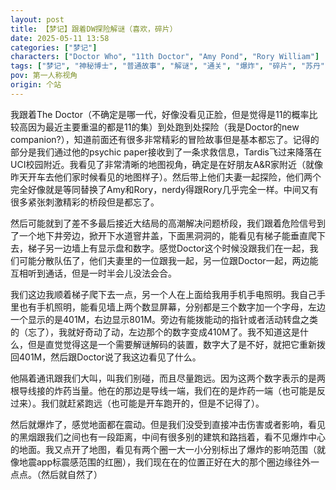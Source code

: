 ```yaml
---
layout: post
title: 【梦记】跟着DW探险解谜（喜欢，碎片）
date: 2025-05-11 13:58
categories: ["梦记"]
characters: ["Doctor Who", "11th Doctor", "Amy Pond", "Rory William"]
tags: ["梦记", "神秘博士", "普通故事", "解谜", "通关", "爆炸", "碎片", "苏丹"]
pov: 第一人称视角
origin: 个站
---
```


我跟着The Doctor（不确定是哪一代，好像没看见正脸，但是觉得是11的概率比较高因为最近主要重温的都是11的集）到处跑到处探险（我是Doctor的new companion?），知道前面还有很多非常精彩的冒险故事但是基本都忘了。记得的部分是我们通过他的psychic paper接收到了一条求救信息，Tardis飞过来降落在UCI校园附近。我看见了非常清晰的地图视角，确定是在好朋友A&R家附近（就像昨天开车去他们家时候看见的地图样子）。然后带上他们夫妻一起探险，他们两个完全好像就是等同替换了Amy和Rory，nerdy得跟Rory几乎完全一样。中间又有很多紧张刺激精彩的桥段但是都忘了。

然后可能就到了差不多最后接近大结局的高潮解决问题桥段，我们跟着危险信号到了一个地下井旁边，掀开下水道窨井盖，下面黑洞洞的，能看见有梯子能垂直爬下去，梯子另一边墙上有显示盘和数字。感觉Doctor这个时候没跟我们在一起，我们可能分散队伍了，他们夫妻里的一位跟我一起，另一位跟Doctor一起，两边能互相听到通话，但是一时半会儿没法会合。

我们这边我顺着梯子爬下去一点，另一个人在上面给我用手机手电照明。我自己手里也有手机照明，能看见墙上两个数显屏幕，分别都是三个数字加一个字母，左边一个显示的是401M，右边显示801M。旁边有能拨能动的指针或者活动转盘之类的（忘了），我就好奇动了动，左边那个的数字变成410M了。我不知道这是什么，但是直觉觉得这是一个需要解谜解码的装置，数字大了是不好，就把它重新拨回401M，然后跟Doctor说了我这边看见了什么。

他隔着通讯跟我们大叫，叫我们别碰，而且尽量跑远。因为这两个数字表示的是两根导线接的炸药当量。他在的那边是导线一端，我们在的是炸药一端（也可能是反过来）。我们就赶紧跑远（也可能是开车跑开的，但是不记得了）。

然后就爆炸了，感觉地面都在震动。但是我们没受到直接冲击伤害或者影响，看见的黑烟跟我们之间也有一段距离，中间有很多别的建筑和路挡着，看不见爆炸中心的地面。我又点开了地图，看见有两个圈一大一小分别标出了爆炸的影响范围（就像地震app标震感范围的红圈），我们现在在的位置正好在大的那个圈边缘往外一点点。（然后就自然了）

